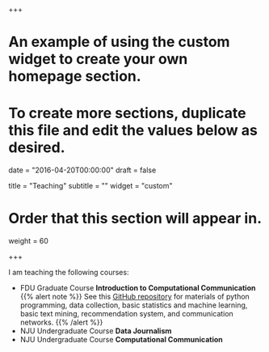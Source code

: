 +++
# An example of using the custom widget to create your own homepage section.
# To create more sections, duplicate this file and edit the values below as desired.

date = "2016-04-20T00:00:00"
draft = false

title = "Teaching"
subtitle = ""
widget = "custom"

# Order that this section will appear in.
weight = 60

+++


I am teaching the following courses:

-  FDU Graduate Course **Introduction to Computational Communication**
{{% alert note %}}
See this [GitHub repository](https://github.com/computational-class/cjc2016/) for materials of python programming, data collection, basic statistics and machine learning, basic text mining, recommendation system, and communication networks.
{{% /alert %}}
- NJU Undergraduate Course **Data Journalism**
- NJU Undergraduate Course **Computational Communication**
